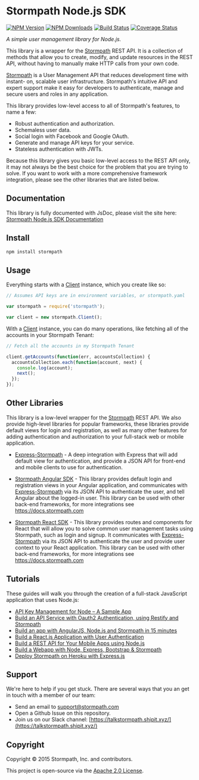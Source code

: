 # Stormpath Node.js SDK

[![NPM Version](https://img.shields.io/npm/v/stormpath.svg?style=flat)](https://npmjs.org/package/stormpath)
[![NPM Downloads](http://img.shields.io/npm/dm/stormpath.svg?style=flat)](https://npmjs.org/package/stormpath)
[![Build Status](https://travis-ci.org/stormpath/stormpath-sdk-node.svg?branch=master)](https://travis-ci.org/stormpath/stormpath-sdk-node)
[![Coverage Status](https://coveralls.io/repos/stormpath/stormpath-sdk-node/badge.svg?branch=master&service=github)](https://coveralls.io/github/stormpath/stormpath-sdk-node?branch=master)

*A simple user management library for Node.js.*

This library is a wrapper for the [Stormpath][] REST API.  It is a collection of
methods that allow you to create, modify, and update resources in the REST API,
without having to manually make HTTP calls from your own code.

[Stormpath][] is a User Management API that reduces development time with instant-
on, scalable user infrastructure. Stormpath's intuitive API and expert support
make it easy for developers to authenticate, manage and secure users and roles
in any application.

This library provides low-level access to all of Stormpath's features, to name
a few:

- Robust authentication and authorization.
- Schemaless user data.
- Social login with Facebook and Google OAuth.
- Generate and manage API keys for your service.
- Stateless authentication with JWTs.

Because this library gives you basic low-level access to the REST API only, it
may not always be the best choice for the problem that you are trying to solve.
If you want to work with a more comprehensive framework integration, please see
the other libraries that are listed below.


## Documentation

This library is fully documented with JsDoc, please visit the site here:
[Stormpath Node.js SDK Documentation][]


## Install

```bash
npm install stormpath
```


## Usage

Everything starts with a [Client][] instance, which you create like so:

```javascript
// Assumes API keys are in environment variables, or stormpath.yaml

var stormpath = require('stormpath');

var client = new stormpath.Client();
```

With a [Client][] instance, you can do many operations, like fetching all of the
accounts in your Stormpath Tenant:

```javascript
// Fetch all the accounts in my Stormpath Tenant

client.getAccounts(function(err, accountsCollection) {
  accountsCollection.each(function(account, next) {
    console.log(account);
    next();
  });
});
```


## Other Libraries

This library is a low-level wrapper for the [Stormpath][] REST API.  We also
provide high-level libraries for popular frameworks, these libraries provide
default views for login and registration, as well as many other features for
adding authentication and authorization to your full-stack web or mobile
application.

- [Express-Stormpath][] - A deep integration with Express that will add default
  view for authentication, and provide a JSON API for front-end and mobile
  clients to use for authentication.

- [Stormpath Angular SDK][] - This library provides default login and registration
  views in your Angular application, and communicates with [Express-Stormpath][]
  via its JSON API to authenticate the user, and tell Angular about the logged-in
  user.  This library can be used with other back-end frameworks, for more
  integrations see https://docs.stormpath.com

- [Stormpath React SDK][] - This library provides routes and components for
  React that will allow you to solve common user management tasks using Stormpath,
  such as login and signup.  It communicates with [Express-Stormpath][] via
  its JSON API to authenticate the user and provide user context to your React
  application.  This library can be used with other back-end frameworks, for more
  integrations see https://docs.stormpath.com


## Tutorials

These guides will walk you through the creation of a full-stack JavaScript
application that uses Node.js:

- [API Key Management for Node – A Sample App](https://stormpath.com/blog/easy-api-key-management-for-node-a-sample-app-2)
- [Build an API Service with Oauth2 Authentication, using Restify and Stormpath](https://stormpath.com/blog/build-api-restify-stormpath)
- [Build an app with AngularJS, Node.js and Stormpath in 15 minutes](https://stormpath.com/blog/angular-node-15-minutes)
- [Build a React.js Application with User Authentication](https://stormpath.com/blog/build-a-react-app-with-user-authentication)
- [Build a REST API for Your Mobile Apps using Node.js](https://stormpath.com/blog/tutorial-build-rest-api-mobile-apps-using-node-js)
- [Build a Webapp with Node, Express, Bootstrap & Stormpath](https://stormpath.com/blog/build-nodejs-express-stormpath-app/)
- [Deploy Stormpath on Heroku with Express.js](https://github.com/stormpath/stormpath-heroku-express-sample)


## Support

We're here to help if you get stuck.  There are several ways that you an get in
touch with a member of our team:

* Send an email to [support@stormpath.com](mailto:support@stormpath.com)
* Open a Github Issue on this repository.
* Join us on our Slack channel: [https://talkstormpath.shipit.xyz/](https://talkstormpath.shipit.xyz/)

[Stormpath AngularJS SDK]: https://github.com/stormpath/stormpath-sdk-angularjs
[Stormpath Product Guide]: https://docs.stormpath.com/rest/product-guide/latest/
[Stormpath React SDK]: https://github.com/stormpath/stormpath-sdk-react
[express-stormpath]: https://docs.stormpath.com/nodejs/express/latest/


## Copyright

Copyright &copy; 2015 Stormpath, Inc. and contributors.

This project is open-source via the [Apache 2.0 License](http://www.apache.org/licenses/LICENSE-2.0).

[Client]: https://docs.stormpath.com/nodejs/api/client
[Express-Stormpath]: https://github.com/stormpath/stormpath-express
[Stormpath]: https://stormpath.com
[Stormpath Angular SDK]: https://github.com/stormpath/stormpath-sdk-angularjs
[Stormpath Node.js SDK Documentation]: https://docs.stormpath.com/nodejs/jsdoc/
[Stormpath React SDK]: https://github.com/stormpath/stormpath-sdk-react

